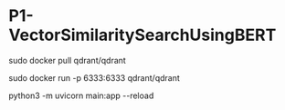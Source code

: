 # P1-VectorSimilaritySearchUsingBERT

sudo docker pull qdrant/qdrant

sudo docker run -p 6333:6333 qdrant/qdrant

python3 -m uvicorn main:app --reload
